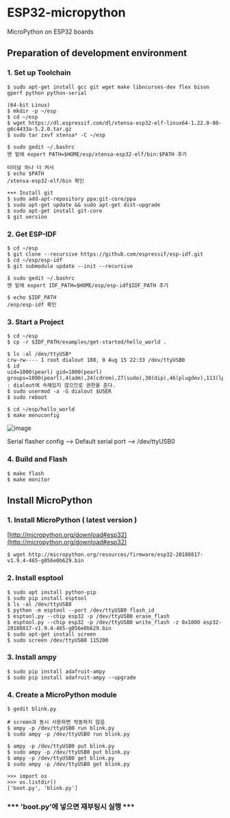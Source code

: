 # ESP32-micropython
MicroPython on ESP32 boards

## Preparation of development environment
### 1. Set up Toolchain
		
	$ sudo apt-get install gcc git wget make libncurses-dev flex bison gperf python python-serial

	(64-bit Linux)
	$ mkdir -p ~/esp
	$ cd ~/esp
	$ wget https://dl.espressif.com/dl/xtensa-esp32-elf-linux64-1.22.0-80-g6c4433a-5.2.0.tar.gz
	$ sudo tar zxvf xtensa* -C ~/esp

	$ sudo gedit ~/.bashrc
	맨 밑에 export PATH=$HOME/esp/xtensa-esp32-elf/bin:$PATH 추가
	
	터미널 하나 더 켜서
	$ echo $PATH
	/xtensa-esp32-elf/bin 확인

	+++ Install git 
	$ sudo add-apt-repository ppa:git-core/ppa
	$ sudo apt-get update && sudo apt-get dist-upgrade
	$ sudo apt-get install git-core
	$ git version
	
### 2. Get ESP-IDF  

	$ cd ~/esp
	$ git clone --recursive https://github.com/espressif/esp-idf.git
	$ cd ~/esp/esp-idf
	$ git submodule update --init --recursive
	
	$ sudo gedit ~/.bashrc
	맨 밑에 export IDF_PATH=$HOME/esp/esp-idf$IDF_PATH 추가

	$ echo $IDF_PATH
	/esp/esp-idf 확인

### 3. Start a Project
		
	$ cd ~/esp
	$ cp -r $IDF_PATH/examples/get-started/hello_world .
	
	$ ls -al /dev/ttyUSB*
	crw-rw---- 1 root dialout 188, 0 Aug 15 22:33 /dev/ttyUSB0
	$ id
	uid=1000(pearl) gid=1000(pearl) groups=1000(pearl),4(adm),24(cdrom),27(sudo),30(dip),46(plugdev),113(lpadmin),128(sambashare)
	: dialout에 속해있지 않으므로 권한을 준다.
	$ sudo usermod -a -G dialout $USER
	$ sudo reboot
	
	$ cd ~/esp/hello_world
	$ make menuconfig

![image](https://user-images.githubusercontent.com/35492329/44190301-0efa8980-a161-11e8-9923-cec0161f5b6d.png)
	
Serial flasher config --> Default serial port --> /dev/ttyUSB0 


### 4. Build and Flash
		
	$ make flash
	$ make monitor
	

## Install MicroPython

### 1. Install MicroPython ( latest version )
[http://micropython.org/download#esp32](http://micropython.org/download#esp32) 
	
	$ wget http://micropython.org/resources/firmware/esp32-20180817-v1.9.4-465-g056e0b629.bin

### 2. Install esptool
	$ sudo apt install python-pip
	$ sudo pip install esptool
	$ ls -al /dev/ttyUSB0
	$ python -m esptool --port /dev/ttyUSB0 flash_id
	$ esptool.py --chip esp32 -p /dev/ttyUSB0 erase_flash
	$ esptool.py --chip esp32 -p /dev/ttyUSB0 write_flash -z 0x1000 esp32-20180817-v1.9.4-465-g056e0b629.bin
	$ sudo apt-get install screen
	$ sudo screen /dev/ttyUSB0 115200

### 3. Install ampy 	
	$ sudo pip install adafruit-ampy
	$ sudo pip install adafruit-ampy --upgrade

### 4. Create a MicroPython module
	$ gedit blink.py
	
	# screen과 동시 사용하면 작동하지 않음
	$ ampy -p /dev/ttyUSB0 run blink.py
	$ sudo ampy -p /dev/ttyUSB0 run blink.py
	
	$ ampy -p /dev/ttyUSB0 put blink.py
	$ sudo ampy -p /dev/ttyUSB0 put blink.py
	$ ampy -p /dev/ttyUSB0 get blink.py
	$ sudo ampy -p /dev/ttyUSB0 get blink.py
	
	>>> import os
	>>> os.listdir()
	['boot.py', 'blink.py']

### *** 'boot.py'에 넣으면 재부팅시 실행 ***
